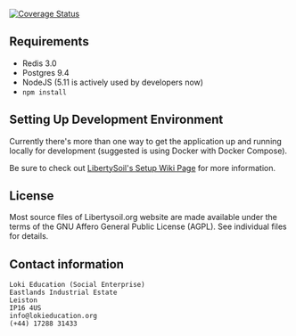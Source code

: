 [![Coverage Status](https://coveralls.io/repos/github/Lokiedu/libertysoil-site/badge.svg)](https://coveralls.io/github/Lokiedu/libertysoil-site)

## Requirements

* Redis 3.0
* Postgres 9.4
* NodeJS (5.11 is actively used by developers now)
* `npm install`

## Setting Up Development Environment

Currently there's more than one way to get the application up and running locally for development (suggested is using Docker with Docker Compose).

Be sure to check out [LibertySoil's Setup Wiki Page](https://github.com/Lokiedu/libertysoil-site/wiki/LibertySoil-Setup) for more information.

## License

Most source files of Libertysoil.org website are made available under the terms of the GNU Affero General Public License
(AGPL).  See individual files for details.

## Contact information

    Loki Education (Social Enterprise)
    Eastlands Industrial Estate
    Leiston
    IP16 4US
    info@lokieducation.org
    (+44) 17288 31433
